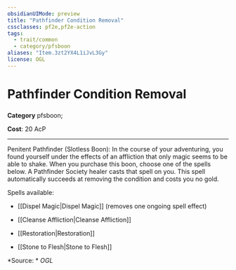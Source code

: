 ```yaml
---
obsidianUIMode: preview
title: "Pathfinder Condition Removal"
cssclasses: pf2e,pf2e-action
tags:
  - trait/common
  - category/pfsboon
aliases: "Item.3zt2YX4L1iJvL3Gy"
license: OGL
---
```

# Pathfinder Condition Removal

### 

**Category** pfsboon; 




**Cost**: 20 AcP

* * *

Penitent Pathfinder (Slotless Boon): In the course of your adventuring, you found yourself under the effects of an affliction that only magic seems to be able to shake. When you purchase this boon, choose one of the spells below. A Pathfinder Society healer casts that spell on you. This spell automatically succeeds at removing the condition and costs you no gold.

Spells available:

*   [[Dispel Magic|Dispel Magic]] (removes one ongoing spell effect)
    
*   [[Cleanse Affliction|Cleanse Affliction]]
    
*   [[Restoration|Restoration]]
    
*   [[Stone to Flesh|Stone to Flesh]]

*Source: *
*OGL*